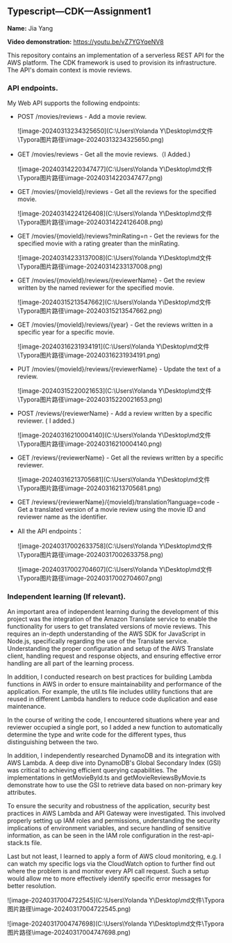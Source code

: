 ## Typescript—CDK—Assignment1

**Name:** Jia Yang

**Video demonstration:** https://youtu.be/vZ7YGYqeNV8

This repository contains an implementation of a serverless REST API for the AWS platform. The CDK framework is used to provision its infrastructure. The API's domain context is movie reviews.



### API endpoints.

My Web API supports the following endpoints:

- POST /movies/reviews - Add a movie review.

  ![image-20240313234325650](C:\Users\Yolanda Y\Desktop\md文件\Typora图片路径\image-20240313234325650.png)
  

- GET /movies/reviews - Get all the movie reviews.（I Added.)

  ![image-20240314220347477](C:\Users\Yolanda Y\Desktop\md文件\Typora图片路径\image-20240314220347477.png)

- GET /movies/{movieId}/reviews - Get all the reviews for the specified movie.

  ![image-20240314224126408](C:\Users\Yolanda Y\Desktop\md文件\Typora图片路径\image-20240314224126408.png)

- GET /movies/{movieId}/reviews?minRating=n - Get the reviews for the specified movie with a rating greater than the minRating.

  ![image-20240314233137008](C:\Users\Yolanda Y\Desktop\md文件\Typora图片路径\image-20240314233137008.png)

- GET /movies/{movieId}/reviews/{reviewerName} - Get the review written by the named reviewer for the specified movie.

  ![image-20240315213547662](C:\Users\Yolanda Y\Desktop\md文件\Typora图片路径\image-20240315213547662.png)

- GET /movies/{movieId}/reviews/{year} - Get the reviews written in a specific year for a specific movie.

  ![image-20240316231934191](C:\Users\Yolanda Y\Desktop\md文件\Typora图片路径\image-20240316231934191.png)

- PUT /movies/{movieId}/reviews/{reviewerName} - Update the text of a review.

  ![image-20240315220021653](C:\Users\Yolanda Y\Desktop\md文件\Typora图片路径\image-20240315220021653.png)

- POST /reviews/{reviewerName} - Add a review written by a specific reviewer. ( I added.)

  ![image-20240316210004140](C:\Users\Yolanda Y\Desktop\md文件\Typora图片路径\image-20240316210004140.png)

- GET /reviews/{reviewerName} - Get all the reviews written by a specific reviewer.

  ![image-20240316213705681](C:\Users\Yolanda Y\Desktop\md文件\Typora图片路径\image-20240316213705681.png)

- GET /reviews/{reviewerName}/{movieId}/translation?language=code - Get a translated version of a movie review using the movie ID and reviewer name as the identifier.

- All the API endpoints： 

  ![image-20240317002633758](C:\Users\Yolanda Y\Desktop\md文件\Typora图片路径\image-20240317002633758.png)

  ![image-20240317002704607](C:\Users\Yolanda Y\Desktop\md文件\Typora图片路径\image-20240317002704607.png)



### Independent learning (If relevant).

An important area of independent learning during the development of this project was the integration of the Amazon Translate service to enable the functionality for users to get translated versions of movie reviews. This requires an in-depth understanding of the AWS SDK for JavaScript in Node.js, specifically regarding the use of the Translate service. Understanding the proper configuration and setup of the AWS Translate client, handling request and response objects, and ensuring effective error handling are all part of the learning process.

In addition, I conducted research on best practices for building Lambda functions in AWS in order to ensure maintainability and performance of the application. For example, the util.ts file includes utility functions that are reused in different Lambda handlers to reduce code duplication and ease maintenance.

In the course of writing the code, I encountered situations where year and reviewer occupied a single port, so I added a new function to automatically determine the type and write code for the different types, thus distinguishing between the two.

In addition, I independently researched DynamoDB and its integration with AWS Lambda. A deep dive into DynamoDB's Global Secondary Index (GSI) was critical to achieving efficient querying capabilities. The implementations in getMovieById.ts and getMovieReviewsByMovie.ts demonstrate how to use the GSI to retrieve data based on non-primary key attributes.

To ensure the security and robustness of the application, security best practices in AWS Lambda and API Gateway were investigated. This involved properly setting up IAM roles and permissions, understanding the security implications of environment variables, and secure handling of sensitive information, as can be seen in the IAM role configuration in the rest-api-stack.ts file.

Last but not least, I learned to apply a form of AWS cloud monitoring, e.g. I can watch my specific logs via the CloudWatch option to further find out where the problem is and monitor every API call request. Such a setup would allow me to more effectively identify specific error messages for better resolution.

![image-20240317004722545](C:\Users\Yolanda Y\Desktop\md文件\Typora图片路径\image-20240317004722545.png)

![image-20240317004747698](C:\Users\Yolanda Y\Desktop\md文件\Typora图片路径\image-20240317004747698.png)